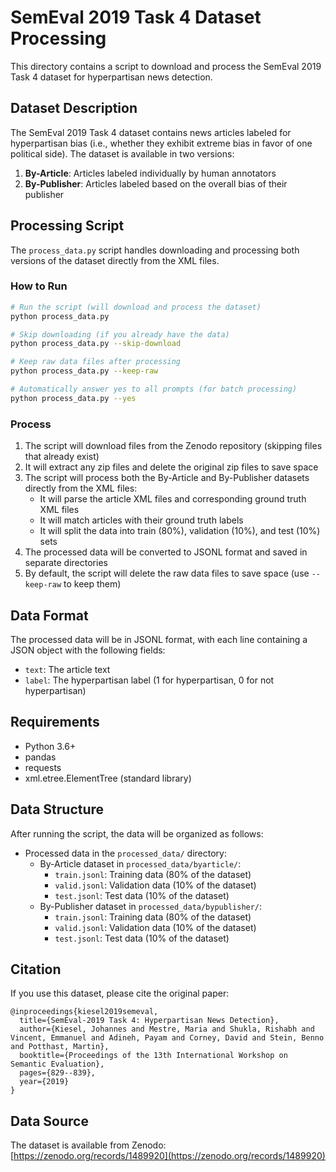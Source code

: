 # SemEval 2019 Task 4 Dataset Processing

This directory contains a script to download and process the SemEval 2019 Task 4 dataset for hyperpartisan news detection.

## Dataset Description

The SemEval 2019 Task 4 dataset contains news articles labeled for hyperpartisan bias (i.e., whether they exhibit extreme bias in favor of one political side). The dataset is available in two versions:

1. **By-Article**: Articles labeled individually by human annotators
2. **By-Publisher**: Articles labeled based on the overall bias of their publisher

## Processing Script

The `process_data.py` script handles downloading and processing both versions of the dataset directly from the XML files.

### How to Run

```bash
# Run the script (will download and process the dataset)
python process_data.py

# Skip downloading (if you already have the data)
python process_data.py --skip-download

# Keep raw data files after processing
python process_data.py --keep-raw

# Automatically answer yes to all prompts (for batch processing)
python process_data.py --yes
```

### Process

1. The script will download files from the Zenodo repository (skipping files that already exist)
2. It will extract any zip files and delete the original zip files to save space
3. The script will process both the By-Article and By-Publisher datasets directly from the XML files:
   - It will parse the article XML files and corresponding ground truth XML files
   - It will match articles with their ground truth labels
   - It will split the data into train (80%), validation (10%), and test (10%) sets
4. The processed data will be converted to JSONL format and saved in separate directories
5. By default, the script will delete the raw data files to save space (use `--keep-raw` to keep them)

## Data Format

The processed data will be in JSONL format, with each line containing a JSON object with the following fields:
- `text`: The article text
- `label`: The hyperpartisan label (1 for hyperpartisan, 0 for not hyperpartisan)

## Requirements

- Python 3.6+
- pandas
- requests
- xml.etree.ElementTree (standard library)

## Data Structure

After running the script, the data will be organized as follows:
- Processed data in the `processed_data/` directory:
  - By-Article dataset in `processed_data/byarticle/`:
    - `train.jsonl`: Training data (80% of the dataset)
    - `valid.jsonl`: Validation data (10% of the dataset)
    - `test.jsonl`: Test data (10% of the dataset)
  - By-Publisher dataset in `processed_data/bypublisher/`:
    - `train.jsonl`: Training data (80% of the dataset)
    - `valid.jsonl`: Validation data (10% of the dataset)
    - `test.jsonl`: Test data (10% of the dataset)

## Citation

If you use this dataset, please cite the original paper:
```
@inproceedings{kiesel2019semeval,
  title={SemEval-2019 Task 4: Hyperpartisan News Detection},
  author={Kiesel, Johannes and Mestre, Maria and Shukla, Rishabh and Vincent, Emmanuel and Adineh, Payam and Corney, David and Stein, Benno and Potthast, Martin},
  booktitle={Proceedings of the 13th International Workshop on Semantic Evaluation},
  pages={829--839},
  year={2019}
}
```

## Data Source

The dataset is available from Zenodo: [https://zenodo.org/records/1489920](https://zenodo.org/records/1489920) 